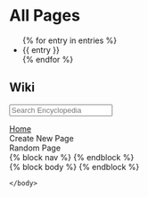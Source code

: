 <!DOCTYPE html>

<html lang="en">
    <head>
        <title>{% block title %}{% endblock %}</title>
        <link rel="stylesheet" href="https://stackpath.bootstrapcdn.com/bootstrap/4.4.1/css/bootstrap.min.css" integrity="sha384-Vkoo8x4CGsO3+Hhxv8T/Q5PaXtkKtu6ug5TOeNV6gBiFeWPGFN9MuhOf23Q9Ifjh" crossorigin="anonymous">
        <link href="{% static 'encyclopedia/styles.css' %}" rel="stylesheet">
    </head>
    <body>
    <h1>All Pages</h1>
    <ul>
        {% for entry in entries %}
            <li>{{ entry }}</li>
        {% endfor %}
    </ul>
        <div class="row">
            <div class="sidebar col-lg-2 col-md-3">
                <h2>Wiki</h2>
                <form>
                    <input class="search" type="text" name="q" placeholder="Search Encyclopedia">
                </form>
                <div>
                    <a href="{% url 'index' %}">Home</a>
                </div>
                <div>
                    Create New Page
                </div>
                <div>
                    Random Page
                </div>
                {% block nav %}
                {% endblock %}
            </div>
            <div class="main col-lg-10 col-md-9">
                {% block body %}
                {% endblock %}
            </div>
        </div>

    </body>
</html>

